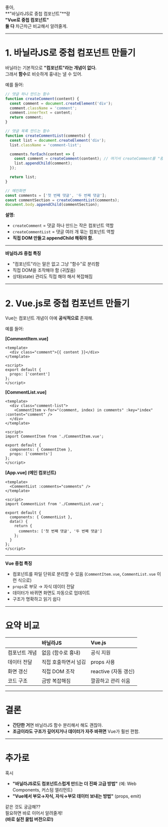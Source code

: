 좋아,  
**"바닐라JS로 중첩 컴포넌트"**랑  
**"Vue로 중첩 컴포넌트"**  
**둘 다** 차근차근 비교해서 알려줄게.

---

# 1. 바닐라JS로 중첩 컴포넌트 만들기

바닐라는 기본적으로 **"컴포넌트"라는 개념이 없다.**  
그래서 **함수**로 비슷하게 흉내는 낼 수 있어.

예를 들어:

```javascript
// 댓글 하나 만드는 함수
function createComment(content) {
  const comment = document.createElement('div');
  comment.className = 'comment';
  comment.innerText = content;
  return comment;
}

// 댓글 목록 만드는 함수
function createCommentList(comments) {
  const list = document.createElement('div');
  list.className = 'comment-list';

  comments.forEach(content => {
    const comment = createComment(content); // 여기서 createComment를 "중첩" 호출
    list.appendChild(comment);
  });

  return list;
}

// 메인화면
const comments = ['첫 번째 댓글', '두 번째 댓글'];
const commentSection = createCommentList(comments);
document.body.appendChild(commentSection);
```

**설명:**  
- `createComment` = 댓글 하나 만드는 작은 컴포넌트 역할  
- `createCommentList` = 댓글 여러 개 묶는 컴포넌트 역할  
- **직접 DOM 만들고 appendChild 해줘야 함.**

---

**바닐라JS 중첩 특징**
- "컴포넌트"라는 말은 없고 그냥 "함수"로 분리함
- 직접 DOM을 조작해야 함 (귀찮음)
- 상태(state) 관리도 직접 해야 해서 복잡해짐

---

# 2. Vue.js로 중첩 컴포넌트 만들기

Vue는 컴포넌트 개념이 아예 **공식적으로** 존재해.

예를 들어:

**[CommentItem.vue]**
```vue
<template>
  <div class="comment">{{ content }}</div>
</template>

<script>
export default {
  props: ['content']
};
</script>
```

**[CommentList.vue]**
```vue
<template>
  <div class="comment-list">
    <CommentItem v-for="(comment, index) in comments" :key="index" :content="comment" />
  </div>
</template>

<script>
import CommentItem from './CommentItem.vue';

export default {
  components: { CommentItem },
  props: ['comments']
};
</script>
```

**[App.vue] (메인 컴포넌트)**
```vue
<template>
  <CommentList :comments="comments" />
</template>

<script>
import CommentList from './CommentList.vue';

export default {
  components: { CommentList },
  data() {
    return {
      comments: ['첫 번째 댓글', '두 번째 댓글']
    };
  }
};
</script>
```

---

**Vue 중첩 특징**
- 컴포넌트를 파일 단위로 분리할 수 있음 (`CommentItem.vue`, `CommentList.vue` 이런 식으로)
- `props`로 부모 → 자식 데이터 전달
- 데이터가 바뀌면 화면도 자동으로 업데이트
- 구조가 명확하고 읽기 쉽다

---

# **요약 비교**

|  | 바닐라JS | Vue.js |
|:-|:-|:-|
| 컴포넌트 개념 | 없음 (함수로 흉내) | 공식 지원 |
| 데이터 전달 | 직접 호출하면서 넘김 | props 사용 |
| 화면 갱신 | 직접 DOM 조작 | reactive (자동 갱신) |
| 코드 구조 | 금방 복잡해짐 | 깔끔하고 관리 쉬움 |

---

# 결론

- **간단한 거**면 바닐라JS 함수 분리해서 해도 괜찮아.  
- **조금이라도 구조가 깊어지거나 데이터가 자주 바뀌면** Vue가 훨씬 편함.

---

# 추가로

혹시
- **"바닐라JS로도 컴포넌트스럽게 만드는 더 진짜 고급 방법"** (예: Web Components, 커스텀 엘리먼트)
- **"Vue에서 부모→자식, 자식→부모 데이터 보내는 방법"** (props, emit)

같은 것도 궁금해??  
필요하면 바로 이어서 알려줄게!  
**(바로 실전 꿀팁 버전으로!)**
